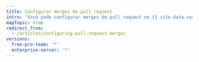 ```yaml
---
title: Configurar merges de pull request
intro: 'Você pode configurar merges de pull request no {{ site.data.variables.product.product_location }} de modo a corresponder o fluxo de trabalho e as preferências para gerenciar o histórico do Git habilitando, desabilitando ou aplicando commits de merge padrão, commits combinados por squash ou commits com rebase em todas as pull requests no repositório.'
mapTopic: true
redirect_from:
  - /articles/configuring-pull-request-merges
versions:
  free-pro-team: '*'
  enterprise-server: '*'
---
```


